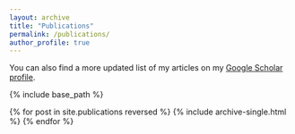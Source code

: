 ```yaml
---
layout: archive
title: "Publications"
permalink: /publications/
author_profile: true
---
```


You can also find a more updated list of my articles on my [Google Scholar profile](https://scholar.google.es/citations?user=gqRwKssAAAAJ&hl).


{% include base_path %}

{% for post in site.publications reversed %}
  {% include archive-single.html %}
{% endfor %}
